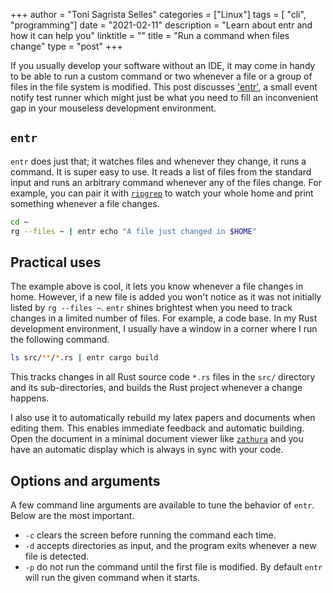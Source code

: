 +++
author = "Toni Sagrista Selles"
categories = ["Linux"]
tags = [ "cli", "programming"]
date = "2021-02-11"
description = "Learn about entr and how it can help you"
linktitle = ""
title = "Run a command when files change"
type = "post"
+++


If you usually develop your software without an IDE, it may come in handy to be able to run a custom command or two whenever a file or a group of files in the file system is modified. This post discusses ['entr'](https://github.com/eradman/entr), a small event notify test runner which might just be what you need to fill an inconvenient gap in your mouseless development environment. 

<!--more-->

## `entr`

`entr` does just that; it watches files and whenever they change, it runs a command. It is super easy to use. It reads a list of files from the standard input and runs an arbitrary command whenever any of the files change. For example, you can pair it with [`ripgrep`](https://github.com/BurntSushi/ripgrep) to watch your whole home and print something whenever a file changes.

```bash
cd ~
rg --files ~ | entr echo "A file just changed in $HOME"
```

## Practical uses

The example above is cool, it lets you know whenever a file changes in home. However, if a new file is added you won't notice as it was not initially listed by `rg --files ~`. `entr` shines brightest when you need to track changes in a limited number of files. For example, a code base. In my Rust development environment, I usually have a window in a corner where I run the following command.

```bash
ls src/**/*.rs | entr cargo build
```

This tracks changes in all Rust source code `*.rs` files in the `src/` directory and its sub-directories, and builds the Rust project whenever a change happens.

I also use it to automatically rebuild my latex papers and documents when editing them. This enables immediate feedback and automatic building. Open the document in a minimal document viewer like [`zathura`](https://pwmt.org/projects/zathura/) and you have an automatic display which is always in sync with your code.

## Options and arguments

A few command line arguments are available to tune the behavior of `entr`. Below are the most important.

- `-c` clears the screen before running the command each time.
- `-d` accepts directories as input, and the program exits whenever a new file is detected.
- `-p` do not run the command until the first file is modified. By default `entr` will run the given command when it starts.

